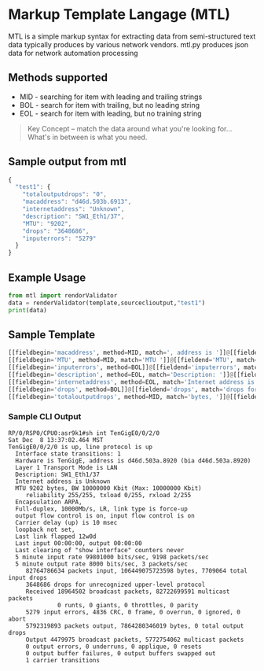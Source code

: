 # Markup Template Langage (MTL)
MTL is a simple markup syntax for extracting data from semi-structured text data typically produces by various network vendors. mtl.py produces json data for network automation processing

## Methods supported
* MID - searching for item with leading and trailing strings
* BOL - search for item with trailing, but no leading string
* EOL - search for item with leading, but no training string
> Key Concept – match the data around what you're looking for... What's in between is what you need.
## Sample output from mtl
```javascript
{
  "test1": {
    "totaloutputdrops": "0",
    "macaddress": "d46d.503b.6913",
    "internetaddress": "Unknown",
    "description": "SW1_Eth1/37",
    "MTU": "9202",
    "drops": "3648686",
    "inputerrors": "5279"
  }
}
```

## Example Usage
```python
from mtl import rendorValidator
data = renderValidator(template,sourceclioutput,"test1")
print(data)
```
## Sample Template
```python
[[fieldbegin='macaddress', method=MID, match=', address is ']]@[[fieldend='macaddress', match='(bia']]
[[fieldbegin='MTU', method=MID, match='MTU ']]@[[fieldend='MTU', match='bytes, BW']]
[[fieldbegin='inputerrors', method=BOL]]@[[fieldend='inputerrors', match=' input errors']]
[[fieldbegin='description', method=EOL, match='Description: ']]@[[fieldend='description', match=' \n']]
[[fieldbegin='internetaddress', method=EOL, match='Internet address is ']]@[[fieldend='internetaddress', match=' \n']]
[[fieldbegin='drops', method=BOL]]@[[fieldend='drops', match='drops for unrecognized']]
[[fieldbegin='totaloutputdrops', method=MID, match='bytes, ']]@[[fieldend='totaloutputdrops', match='total output drops']]
```

### Sample CLI Output
```cisco
RP/0/RSP0/CPU0:asr9k1#sh int TenGigE0/0/2/0
Sat Dec  8 13:37:02.464 MST
TenGigE0/0/2/0 is up, line protocol is up
  Interface state transitions: 1
  Hardware is TenGigE, address is d46d.503a.8920 (bia d46d.503a.8920)
  Layer 1 Transport Mode is LAN
  Description: SW1_Eth1/37
  Internet address is Unknown
  MTU 9202 bytes, BW 10000000 Kbit (Max: 10000000 Kbit)
     reliability 255/255, txload 0/255, rxload 2/255
  Encapsulation ARPA,
  Full-duplex, 10000Mb/s, LR, link type is force-up
  output flow control is on, input flow control is on
  Carrier delay (up) is 10 msec
  loopback not set,
  Last link flapped 12w0d
  Last input 00:00:00, output 00:00:00
  Last clearing of "show interface" counters never
  5 minute input rate 99801000 bits/sec, 9198 packets/sec
  5 minute output rate 8000 bits/sec, 3 packets/sec
     82764786634 packets input, 106449075723598 bytes, 7709064 total input drops
     3648686 drops for unrecognized upper-level protocol
     Received 18964502 broadcast packets, 82722699591 multicast packets
              0 runts, 0 giants, 0 throttles, 0 parity
     5279 input errors, 4836 CRC, 0 frame, 0 overrun, 0 ignored, 0 abort
     5792319893 packets output, 7864280346019 bytes, 0 total output drops
     Output 4479975 broadcast packets, 5772754062 multicast packets
     0 output errors, 0 underruns, 0 applique, 0 resets
     0 output buffer failures, 0 output buffers swapped out
     1 carrier transitions
```
